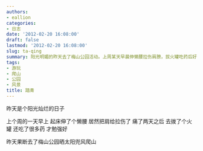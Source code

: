 ```yaml
---
authors:
- eallion
categories:
- 日志
date: '2012-02-20 16:08:00'
draft: false
lastmod: '2012-02-20 16:08:00'
slug: ta-qing
summary: 阳光明媚的昨天去了梅山公园活动。上周某天早晨伸懒腰拉伤肩膀，拔火罐吃药后好转。
tags:
- 游玩
- 爬山
- 公园
- 风景
title: 踏青
---
```


昨天是个阳光灿烂的日子

上个周的一天早上
起床伸了个懒腰
居然把肩给拉伤了
痛了两天之后
去拨了个火罐
还吃了很多药
才勉强好

昨天果断去了梅山公园晒太阳兜风爬山